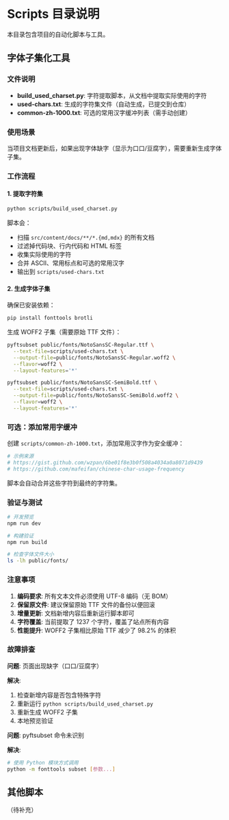 # Scripts 目录说明

本目录包含项目的自动化脚本与工具。

## 字体子集化工具

### 文件说明

- **build_used_charset.py**: 字符提取脚本，从文档中提取实际使用的字符
- **used-chars.txt**: 生成的字符集文件（自动生成，已提交到仓库）
- **common-zh-1000.txt**: 可选的常用汉字缓冲列表（需手动创建）

### 使用场景

当项目文档更新后，如果出现字体缺字（显示为口口/豆腐字），需要重新生成字体子集。

### 工作流程

#### 1. 提取字符集

```bash
python scripts/build_used_charset.py
```

脚本会：
- 扫描 `src/content/docs/**/*.{md,mdx}` 的所有文档
- 过滤掉代码块、行内代码和 HTML 标签
- 收集实际使用的字符
- 合并 ASCII、常用标点和可选的常用汉字
- 输出到 `scripts/used-chars.txt`

#### 2. 生成字体子集

确保已安装依赖：
```bash
pip install fonttools brotli
```

生成 WOFF2 子集（需要原始 TTF 文件）：
```bash
pyftsubset public/fonts/NotoSansSC-Regular.ttf \
  --text-file=scripts/used-chars.txt \
  --output-file=public/fonts/NotoSansSC-Regular.woff2 \
  --flavor=woff2 \
  --layout-features='*'

pyftsubset public/fonts/NotoSansSC-SemiBold.ttf \
  --text-file=scripts/used-chars.txt \
  --output-file=public/fonts/NotoSansSC-SemiBold.woff2 \
  --flavor=woff2 \
  --layout-features='*'
```

### 可选：添加常用字缓冲

创建 `scripts/common-zh-1000.txt`，添加常用汉字作为安全缓冲：

```bash
# 示例来源
# https://gist.github.com/wzpan/6be01f8e3b0f508a4034a0a8071d9439
# https://github.com/mafeifan/chinese-char-usage-frequency
```

脚本会自动合并这些字符到最终的字符集。

### 验证与测试

```bash
# 开发预览
npm run dev

# 构建验证
npm run build

# 检查字体文件大小
ls -lh public/fonts/
```

### 注意事项

1. **编码要求**: 所有文本文件必须使用 UTF-8 编码（无 BOM）
2. **保留原文件**: 建议保留原始 TTF 文件的备份以便回滚
3. **增量更新**: 文档新增内容后重新运行脚本即可
4. **字符覆盖**: 当前提取了 1237 个字符，覆盖了站点所有内容
5. **性能提升**: WOFF2 子集相比原始 TTF 减少了 98.2% 的体积

### 故障排查

**问题**: 页面出现缺字（口口/豆腐字）

**解决**:
1. 检查新增内容是否包含特殊字符
2. 重新运行 `python scripts/build_used_charset.py`
3. 重新生成 WOFF2 子集
4. 本地预览验证

**问题**: pyftsubset 命令未识别

**解决**:
```bash
# 使用 Python 模块方式调用
python -m fonttools subset [参数...]
```

## 其他脚本

（待补充）
